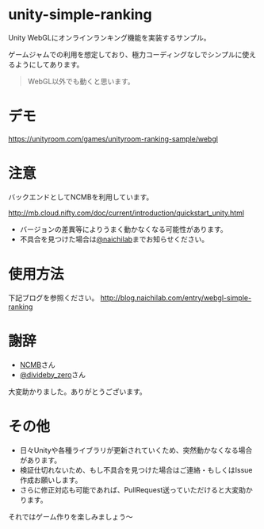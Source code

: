 # unity-simple-ranking

Unity WebGLにオンラインランキング機能を実装するサンプル。

ゲームジャムでの利用を想定しており、極力コーディングなしでシンプルに使えるようにしてあります。

> WebGL以外でも動くと思います。

# デモ

https://unityroom.com/games/unityroom-ranking-sample/webgl

# 注意

バックエンドとしてNCMBを利用しています。

http://mb.cloud.nifty.com/doc/current/introduction/quickstart_unity.html

* バージョンの差異等によりうまく動かなくなる可能性があります。
* 不具合を見つけた場合は[@naichilab](https://twitter.com/naichilab)までお知らせください。

# 使用方法

下記ブログを参照ください。
http://blog.naichilab.com/entry/webgl-simple-ranking

# 謝辞

* [NCMB](http://mb.cloud.nifty.com/)さん
* [@divideby_zero](https://twitter.com/divideby_zero)さん

大変助かりました。ありがとうございます。

# その他

* 日々Unityや各種ライブラリが更新されていくため、突然動かなくなる場合があります。
* 検証仕切れないため、もし不具合を見つけた場合はご連絡・もしくはIssue作成お願いします。
* さらに修正対応も可能であれば、PullRequest送っていただけると大変助かります。

それではゲーム作りを楽しみましょう〜
